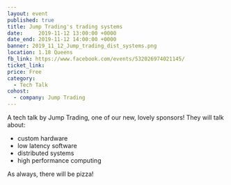 ```yaml
---
layout: event
published: true
title: Jump Trading's trading systems
date:     2019-11-12 13:00:00 +0000
date_end: 2019-11-12 14:00:00 +0000
banner: 2019_11_12_Jump_trading_dist_systems.png
location: 1.18 Queens
fb_link: https://www.facebook.com/events/532026974021145/
ticket_link:
price: Free
category:
  - Tech Talk
cohost:
  - company: Jump Trading
---
```


A tech talk by Jump Trading, one of our new, lovely sponsors! They will talk about:
- custom hardware
- low latency software
- distributed systems
- high performance computing

As always, there will be pizza!

